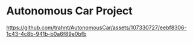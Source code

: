 # Autonomous Car Project
https://github.com/trahnt/AutonomousCar/assets/107330727/eebf8306-1c43-4c8b-941b-b0a6f89e0bfb

